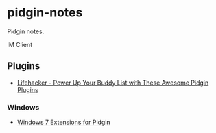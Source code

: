 # pidgin-notes
Pidgin notes.

IM Client

## Plugins

* [Lifehacker - Power Up Your Buddy List with These Awesome Pidgin Plugins](http://lifehacker.com/356291/ten-must-have-plug-ins-to-power-up-pidgin)

### Windows
* [Windows 7 Extensions for Pidgin](https://code.google.com/p/pidgin-win7/)

